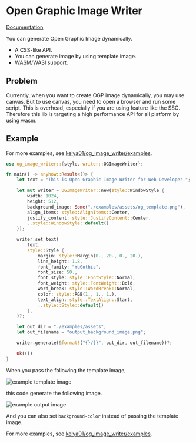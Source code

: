 # Open Graphic Image Writer

[Documentation](https://crates.io/crates/og_image_writer)

You can generate Open Graphic Image dynamically.

- A CSS-like API.
- You can generate image by using template image.
- WASM/WASI support.

## Problem

Currently, when you want to create OGP image dynamically, you may use canvas. But to use canvas, you need to open a browser and run some script.
This is overhead, especially if you are using feature like the SSG.
Therefore this lib is targeting a high performance API for all platform by using wasm.

## Example

For more examples, see [keiya01/og_image_writer/examples](https://github.com/keiya01/og_image_writer/tree/main/examples).

```rust
use og_image_writer::{style, writer::OGImageWriter};

fn main() -> anyhow::Result<()> {
    let text = "This is Open Graphic Image Writer for Web Developer.";

    let mut writer = OGImageWriter::new(style::WindowStyle {
        width: 1024,
        height: 512,
        background_image: Some("./examples/assets/og_template.png"),
        align_items: style::AlignItems::Center,
        justify_content: style::JustifyContent::Center,
        ..style::WindowStyle::default()
    });

    writer.set_text(
        text,
        style::Style {
            margin: style::Margin(0., 20., 0., 20.),
            line_height: 1.8,
            font_family: "YuGothic",
            font_size: 50.,
            font_style: style::FontStyle::Normal,
            font_weight: style::FontWeight::Bold,
            word_break: style::WordBreak::Normal,
            color: style::RGB(1., 1., 1.),
            text_align: style::TextAlign::Start,
            ..style::Style::default()
        },
    )?;

    let out_dir = "./examples/assets";
    let out_filename = "output_background_image.png";

    writer.generate(&format!("{}/{}", out_dir, out_filename))?;

    Ok(())
}
```

When you pass the following the template image,

![example template image](https://raw.githubusercontent.com/keiya01/og_image_writer/main/examples/assets/og_template.png)

this code generate the following image.

![example output image](https://raw.githubusercontent.com/keiya01/og_image_writer/main/examples/assets/output_background_image.png)

And you can also set `background-color` instead of passing the template image.

For more examples, see [keiya01/og_image_writer/examples](https://github.com/keiya01/og_image_writer/tree/main/examples).
